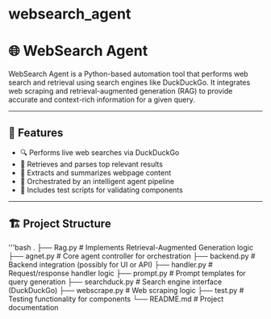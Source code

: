 # websearch_agent



# 🌐 WebSearch Agent

WebSearch Agent is a Python-based automation tool that performs web search and retrieval using search engines like DuckDuckGo. It integrates web scraping and retrieval-augmented generation (RAG) to provide accurate and context-rich information for a given query.

---

## 🚀 Features

- 🔍 Performs live web searches via DuckDuckGo
- 🧠 Retrieves and parses top relevant results
- 📄 Extracts and summarizes webpage content
- 🤖 Orchestrated by an intelligent agent pipeline
- 🧪 Includes test scripts for validating components

---

## 🏗️ Project Structure

'''bash
.
├── Rag.py              # Implements Retrieval-Augmented Generation logic
├── agnet.py            # Core agent controller for orchestration
├── backend.py          # Backend integration (possibly for UI or API)
├── handler.py          # Request/response handler logic
├── prompt.py           # Prompt templates for query generation
├── searchduck.py       # Search engine interface (DuckDuckGo)
├── webscrape.py        # Web scraping logic
├── test.py             # Testing functionality for components
└── README.md           # Project documentation

